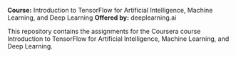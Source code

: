 **Course:** Introduction to TensorFlow for Artificial Intelligence, Machine Learning, and Deep Learning
**Offered by:** deeplearning.ai

This repository contains the assignments for the Coursera course Introduction to TensorFlow for Artificial Intelligence, Machine Learning, and Deep Learning.
